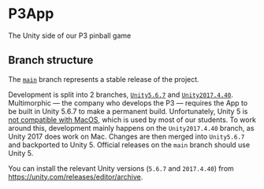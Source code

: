 # P3App

 The Unity side of our P3 pinball game

## Branch structure

The [`main`](https://github.com/Pinball-Club-Meridian-High-School/P3App/tree/main) branch represents a stable release of the project.

Development is split into 2 branches, [`Unity5.6.7`](https://github.com/Pinball-Club-Meridian-High-School/P3App/tree/Unity5.6.7) and [`Unity2017.4.40`](https://github.com/Pinball-Club-Meridian-High-School/P3App/tree/Unity2017.4.40). Multimorphic — the company who develops the P3 — requires the App to be built in Unity 5.6.7 to make a permanent build. Unfortunately, Unity 5 is [not compatible with MacOS](https://forum.unity.com/threads/installing-unity-on-macos-catalina.689089/#post-4681994), which is used by most of our students. To work around this, development mainly happens on the `Unity2017.4.40` branch, as Unity 2017 does work on Mac. Changes are then merged into `Unity5.6.7` and backported to Unity 5. Official releases on the `main` branch should use Unity 5.

You can install the relevant Unity versions (`5.6.7` and `2017.4.40`) from https://unity.com/releases/editor/archive.
